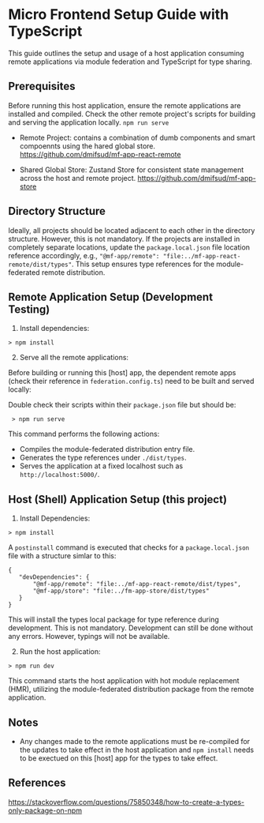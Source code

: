 # Micro Frontend Setup Guide with TypeScript

This guide outlines the setup and usage of a host application consuming remote applications via module federation and TypeScript for type sharing.

## Prerequisites

Before running this host application, ensure the remote applications are installed and compiled. Check the other remote project's scripts for building and serving the application locally. `npm run serve`

- Remote Project: contains a combination of dumb components and smart compoennts using the hared global store. https://github.com/dmifsud/mf-app-react-remote 

- Shared Global Store: Zustand Store for consistent state management across the host and remote project. https://github.com/dmifsud/mf-app-store

## Directory Structure

Ideally, all projects should be located adjacent to each other in the directory structure. However, this is not mandatory. If the projects are installed in completely separate locations, update the `package.local.json` file location reference accordingly, e.g., `"@mf-app/remote": "file:../mf-app-react-remote/dist/types"`. This setup ensures type references for the module-federated remote distribution.

## Remote Application Setup (Development Testing)

1. Install dependencies:
 
 `> npm install`

2. Serve all the remote applications:

Before building or running this [host] app, the dependent remote apps (check their reference in `federation.config.ts`) need to be built and served locally:

Double check their scripts within their `package.json` file but should be:

` > npm run serve`

This command performs the following actions:

- Compiles the module-federated distribution entry file.
- Generates the type references under `./dist/types`.
- Serves the application at a fixed localhost such as `http://localhost:5000/`.



## Host (Shell) Application Setup (this project)

1. Install Dependencies:

`> npm install`

A `postinstall` command is executed that checks for a `package.local.json` file with a structure simlar to this:

 ```
 {
    "devDependencies": {
        "@mf-app/remote": "file:../mf-app-react-remote/dist/types",
        "@mf-app/store": "file:../fm-app-store/dist/types"
    }
}
```
This will install the types local package for type reference during development. This is not mandatory. Development can still be done without any errors. However, typings will not be available.

2. Run the host application:

`> npm run dev`

This command starts the host application with hot module replacement (HMR), utilizing the module-federated distribution package from the remote application.

## Notes

- Any changes made to the remote applications must be re-compiled for the updates to take effect in the host application and `npm install` needs to be exectued on this [host] app for the types to take effect.


## References

https://stackoverflow.com/questions/75850348/how-to-create-a-types-only-package-on-npm
